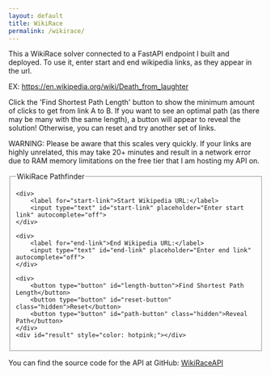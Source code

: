 ```yaml
---
layout: default
title: WikiRace
permalink: /wikirace/
---
```


This a WikiRace solver connected to a FastAPI endpoint I built and deployed.
To use it, enter start and end wikipedia links, as they appear in the url.

EX: https://en.wikipedia.org/wiki/Death_from_laughter

Click the 'Find Shortest Path Length' button to show the minimum amount of clicks to get from link A to B. If you want to see an optimal path (as there may be many with the same length), a button will appear to reveal the solution! Otherwise, you can reset and try another set of links.

WARNING: Please be aware that this scales very quickly. If your links are highly unrelated, this may take 20+ minutes and result in a network error due to RAM memory limitations on the free tier that I am hosting my API on. 

<form id="wikirace-form" onsubmit="return false;">
  <fieldset>
    <legend>WikiRace Pathfinder</legend>

    <div>
        <label for="start-link">Start Wikipedia URL:</label>
        <input type="text" id="start-link" placeholder="Enter start link" autocomplete="off">
    </div>

    <div>
        <label for="end-link">End Wikipedia URL:</label>
        <input type="text" id="end-link" placeholder="Enter end link" autocomplete="off">
    </div>

    <div>
        <button type="button" id="length-button">Find Shortest Path Length</button>
        <button type="button" id="reset-button" class="hidden">Reset</button>
        <button type="button" id="path-button" class="hidden">Reveal Path</button>
    </div>
    <div id="result" style="color: hotpink;"></div>
  </fieldset>
</form>

<style>
.hidden {
  display: none;
}
</style>


You can find the source code for the API at GitHub:
[WikiRaceAPI](https://github.com/alinagarib/WikiRaceAPI)

